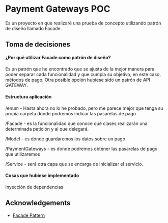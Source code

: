 
# Payment Gateways POC

Es un proyecto en que realizaré una prueba de concepto utilizando
patrón de diseño llamado Facade.





## Toma de decisiones

#### ¿Por qué utilizar Facade como patrón de diseño?

Es un patrón que he encontrado que se ajusta de la mejor manera para poder
separar cada funcionalidad y que cumpla su objetivo, en este caso, métodos de pago.
Otra posible opción hubiese sido un patrón de API GATEWAY. 

#### Estructura aplicación

/enum - Hasta ahora no lo he probado, pero me parece mejor que tenga
su propia carpeta donde podremos indicar las pasarelas de pago

/Facade - es la funcionalidad que conoce qué clases realizarán una determinada petición
y al que delegará.

/Model - es donde guardaremos los datos sobre un pago

/PaymentGateways - es donde podremos obtener las pasarelas de pago que utilizaremos

/Service - será otra capa que se encarga de inicializar el servicio.

#### Cosas que hubiese implementado

Inyección de dependencias


## Acknowledgements

 - [Facade Pattern](https://es.wikipedia.org/wiki/Facade_(patr%C3%B3n_de_dise%C3%B1o))